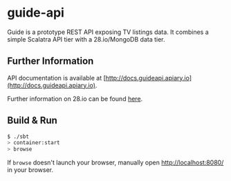 # guide-api #

Guide is a prototype REST API exposing TV listings data. It combines a simple Scalatra API tier with a 28.io/MongoDB data tier.

## Further Information ##

API documentation is available at [http://docs.guideapi.apiary.io](http://docs.guideapi.apiary.io).

Further information on 28.io can be found [here](http://www.28.io/home).


## Build & Run ##

```sh
$ ./sbt
> container:start
> browse
```

If `browse` doesn't launch your browser, manually open [http://localhost:8080/](http://localhost:8080/) in your browser.
